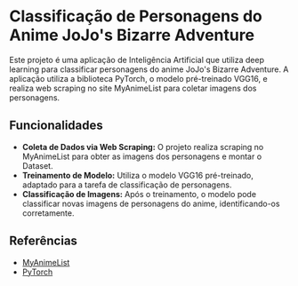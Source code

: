 # Classificação de Personagens do Anime JoJo's Bizarre Adventure
Este projeto é uma aplicação de Inteligência Artificial que utiliza deep learning para classificar personagens do anime JoJo's Bizarre Adventure. A aplicação utiliza a biblioteca PyTorch, o modelo pré-treinado VGG16, e realiza web scraping no site MyAnimeList para coletar imagens dos personagens.

## Funcionalidades
- **Coleta de Dados via Web Scraping:** O projeto realiza scraping no MyAnimeList para obter as imagens dos personagens e montar o Dataset.
- **Treinamento de Modelo:** Utiliza o modelo VGG16 pré-treinado, adaptado para a tarefa de classificação de personagens.
- **Classificação de Imagens:** Após o treinamento, o modelo pode classificar novas imagens de personagens do anime, identificando-os corretamente.

## Referências
- [MyAnimeList](https://myanimelist.net/)
- [PyTorch](https://pytorch.org/tutorials/)
